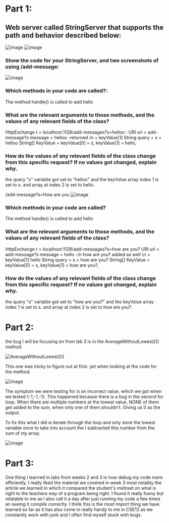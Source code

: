 # Part 1:
## Web server called StringServer that supports the path and behavior described below:
![image](https://github.com/Ruuudy1/Lab-Report-2/assets/130013367/e2d7a22b-bb30-4c7d-ae83-82642ecce986)
![image](https://github.com/Ruuudy1/Lab-Report-2/assets/130013367/47d38aa8-e850-4e40-a803-554dc513b689)

### Show the code for your StringServer, and two screenshots of using /add-message:
![image](https://github.com/Ruuudy1/Lab-Report-2/assets/130013367/e80efa34-7517-474c-bca1-7120ad8c30fd)

### Which methods in your code are called?:

The method handle() is called to add hello

### What are the relevant arguments to those methods, and the values of any relevant fields of the class?

HttpExchange t = localhost:1128/add-messages?s=helloo :
URI url = add-message?s
message = helloo -returned /n + keyValue[1]
String query = s = helloo
String[] KeyValue = keyValue[0] = s, keyValue[1] = hello,

### How do the values of any relevant fields of the class change from this specific request? If no values got changed, explain why.

the query "s" variable got set to "helloo"
and the keyVslue array index 1 is set to s. and array at index 2 is set to hello.

/add-message?s=How are you
![image](https://github.com/Ruuudy1/Lab-Report-2/assets/130013367/00fa8c34-8b8d-4c03-9621-4908104d3753)
### Which methods in your code are called?
The method handle() is called to add hello

### What are the relevant arguments to those methods, and the values of any relevant fields of the class?

HttpExchange t = localhost:1128/add-messages?s=how are you?
URI url = add-message?s
message = hello -/n how are you? added as well \n + keyValue[1] hello
String query = s = how are you?
String[] KeyValue = keyValue[0] = s, keyValue[1] = how are you?,

### How do the values of any relevant fields of the class change from this specific request? If no values got changed, explain why.

the query "s" variable got set to "how are you?"
and the keyVslue array index 1 is set to s. and array at index 2 is set to how are you?.

# Part 2:

the bug I will be focusing on from lab 3 is in the AverageWithoutLowest2() method.

![AverageWithoutLowest2()](https://github.com/Ruuudy1/Lab-Report-2/assets/130013367/669306a6-05e2-45a0-afdb-5ace57587673)

This one was tricky to figure out at first. yet when looking at the code for the method: 

![image](https://github.com/Ruuudy1/Lab-Report-2/assets/130013367/12a6d66e-44f0-43d6-b8f9-11c4dc8ed987)

The symptom we were testing for is an incorrect value, which we got when we tested {-1,-1,-1}. This happened because there is a bug in the second for loop. When there are multiple numbers at the lowest value, NONE of them get added to the sum, when only one of them shouldn’t. Giving us 0 as the output.

To fix this what I did is iterate through the loop and only store the lowest variable once to take into account the I subtracted this number from the sum of my array.

![image](https://github.com/Ruuudy1/Lab-Report-2/assets/130013367/3b383bcb-7c7e-408b-b13a-3757d8c252a9)


# Part 3:

One thing I learned in labs from weeks 2 and 3 is how debug my code more efficiently. I really liked the material we covered in week 3 
most notably the article we learned in which it compared the student's midnset on what is right to the teachers way of a program being right.
I found it really funny but relatable to me as I also call it a day after just running my code a few times an seeing it compile correctly. 
I think this is the most import thing we have learned so far as it has also come in really handy to me in CSE12 as we constantly work with 
junit and I often find myself stuck with bugs.
